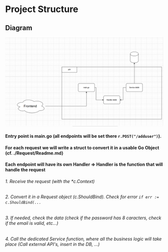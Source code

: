 # Project Structure

## Diagram 

![Diagram](image.png)

#### Entry point is main.go (all endpoints will be set there `r.POST("/adduser")`).
#### For each request we will write a struct to convert it in a usable Go Object (cf. ./Request/Readme.md)
#### Each endpoint will have its own Handler => Handler is the function that will handle the request
###### 1. Receive the request (with the *c.Context)
###### 2. Convert it in a Request object (c.ShouldBind). Check for error `if err := c.ShouldBind(...`
###### 3. If needed, check the data (check if the password has 8 caracters, check if the email is valid, etc...)
###### 4. Call the dedicated Service function, where all the business logic will take place (Call external API's, insert in the DB, ...)
